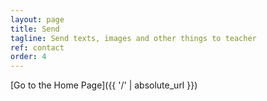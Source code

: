 ```yaml
---
layout: page
title: Send
tagline: Send texts, images and other things to teacher
ref: contact
order: 4
---
```




[Go to the Home Page]({{ '/' | absolute_url }})
